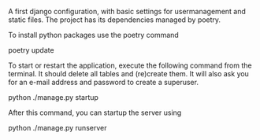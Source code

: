 A first django configuration, with basic settings for usermanagement and static files. The project has its dependencies managed by poetry.

To install python packages use the poetry command

poetry update

To start or restart the application, execute the following command from the terminal. It should delete all tables and (re)create them. It will also ask you for an e-mail address and password to create a superuser. 

python ./manage.py startup

After this command, you can startup the server using 

python ./manage.py runserver

